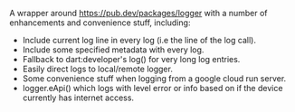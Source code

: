 A wrapper around https://pub.dev/packages/logger with a number of enhancements and convenience stuff, including:

- Include current log line in every log (i.e the line of the log call).
- Include some specified metadata with every log.
- Fallback to dart:developer's log() for very long log entries.
- Easily direct logs to local/remote logger.
- Some convenience stuff when logging from a google cloud run server.
- logger.eApi() which logs with level error or info based on if the device currently has internet access.